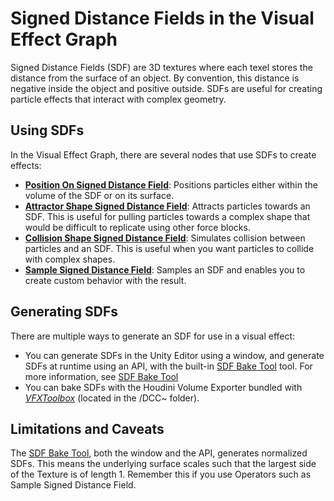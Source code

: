 # Signed Distance Fields in the Visual Effect Graph

Signed Distance Fields (SDF) are 3D textures where each texel stores the distance from the surface of an object. By convention, this distance is negative inside the object and positive outside. SDFs are useful for creating particle effects that interact with complex geometry.

## Using SDFs

In the Visual Effect Graph, there are several nodes that use SDFs to create effects:

- [**Position On Signed Distance Field**](Block-SetPosition(SignedDistanceField).md): Positions particles either within the volume of the SDF or on its surface.
- [**Attractor Shape Signed Distance Field**](Block-ConformToSignedDistanceField.md): Attracts particles towards an SDF. This is useful for pulling particles towards a complex shape that would be difficult to replicate using other force blocks.
- [**Collision Shape Signed Distance Field**](Block-CollideWithSignedDistanceField.md): Simulates collision between particles and an SDF. This is useful when you want particles to collide with complex shapes.
- [**Sample Signed Distance Field**](Operator-SampleSDF.md): Samples an SDF and enables you to create custom behavior with the result.

## Generating SDFs

There are multiple ways to generate an SDF for use in a visual effect:

- You can generate SDFs in the Unity Editor using a window, and generate SDFs at runtime using an API, with the built-in [SDF Bake Tool](sdf-bake-tool.md) tool. For more information, see [SDF Bake Tool](sdf-bake-tool.md)
- You can bake SDFs with the Houdini Volume Exporter bundled with [*VFXToolbox*](https://github.com/Unity-Technologies/VFXToolbox) (located in the /DCC~ folder).

## Limitations and Caveats

The [SDF Bake Tool](sdf-bake-tool.md), both the window and the API, generates normalized SDFs. This means the underlying surface scales such that the largest side of the Texture is of length 1. Remember this if you use Operators such as Sample Signed Distance Field.

